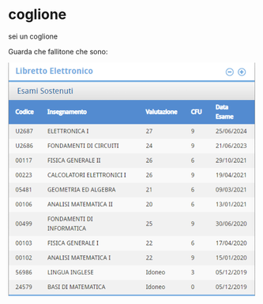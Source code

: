 # coglione

sei un coglione

Guarda che fallitone che sono:

<img src="docs/immagini/prova.png" alt="mia carriera fallimentare" width="500">